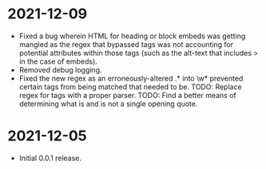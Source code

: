 # 2021-12-09
 - Fixed a bug wherein HTML for heading or block embeds was getting mangled as the regex that bypassed tags was not accounting for potential attributes within those tags (such as the alt-text that includes > in the case of embeds).
 - Removed debug logging.
 - Fixed the new regex as an erroneously-altered .* into \w* prevented certain tags from being matched that needed to be.
TODO: Replace regex for tags with a proper parser.
TODO: Find a better means of determining what is and is not a single opening quote.

# 2021-12-05
- Initial 0.0.1 release.